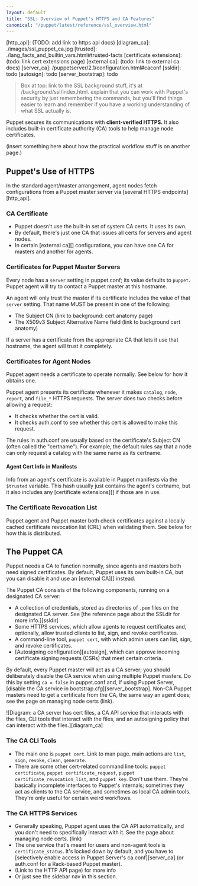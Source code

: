 ```yaml
---
layout: default
title: "SSL: Overview of Puppet's HTTPS and CA Features"
canonical: "/puppet/latest/reference/ssl_overview.html"
---
```


[http_api]: (TODO: add link to https api docs)
[diagram_ca]: ./images/ssl_puppet_ca.jpg
[trusted]: ./lang_facts_and_builtin_vars.html#trusted-facts
[certificate extensions]: (todo: link cert extensions page)
[external ca]: (todo: link to external ca docs)
[server_ca]: /puppetserver/2.1/configuration.html#caconf
[ssldir]: todo
[autosign]: todo
[server_bootstrap]: todo


> Box at top: link to the SSL background stuff, it's at /background/ssl/index.html. explain that you can work with Puppet's security by just remembering the commands, but you'll find things easier to learn and remember if you have a working understanding of what SSL actually is.

Puppet secures its communications with **client-verified HTTPS.** It also includes built-in certificate authority (CA) tools to help manage node certificates.

(insert something here about how the practical workflow stuff is on another page.)

## Puppet's Use of HTTPS

In the standard agent/master arrangement, agent nodes fetch configurations from a Puppet master server via [several HTTPS endpoints][http_api].

### CA Certificate

- Puppet doesn't use the built-in set of system CA certs. It uses its own.
- By default, there's just one CA that issues all certs for servers and agent nodes.
- In certain [external ca][] configurations, you can have one CA for masters and another for agents.

### Certificates for Puppet Master Servers

Every node has a `server` setting in puppet.conf; its value defaults to `puppet`. Puppet agent will try to contact a Puppet master at this hostname.

An agent will only trust the master if its certificate includes the value of that `server` setting. That name MUST be present in one of the following:

- The Subject CN (link to background: cert anatomy page)
- The X509v3 Subject Alternative Name field (link to background cert anatomy)

If a server has a certificate from the appropriate CA that lets it use that hostname, the agent will trust it completely.

### Certificates for Agent Nodes

Puppet agent needs a certificate to operate normally. See below for how it obtains one.

Puppet agent presents its certificate whenever it makes `catalog`, `node`, `report`, and `file_*` HTTPS requests. The server does two checks before allowing a request:

- It checks whether the cert is valid.
- It checks auth.conf to see whether this cert is allowed to make this request.

The rules in auth.conf are usually based on the certificate's Subject CN (often called the "certname"). For example, the default rules say that a node can only request a catalog with the same name as its certname.

#### Agent Cert Info in Manifests

Info from an agent's certificate is available in Puppet manifests via the `$trusted` variable. This hash usually just contains the agent's certname, but it also includes any [certificate extensions][] if those are in use.

### The Certificate Revocation List

Puppet agent and Puppet master both check certificates against a locally cached certificate revocation list (CRL) when validating them. See below for how this is distributed.





## The Puppet CA

Puppet needs a CA to function normally, since agents and masters both need signed certificates. By default, Puppet uses its own built-in CA, but you can disable it and use an [external CA][] instead.

The Puppet CA consists of the following components, running on a designated CA server:

* A collection of credentials, stored as directories of `.pem` files on the designated CA server. See [the reference page about the SSLdir for more info.][ssldir]
* Some HTTPS services, which allow agents to request certificates and, optionally, allow trusted clients to list, sign, and revoke certificates.
* A command-line tool, `puppet cert`, with which admin users can list, sign, and revoke certificates.
* [Autosigning configuration][autosign], which can approve incoming certificate signing requests (CSRs) that meet certain criteria.

By default, every Puppet master will act as a CA server; you should deliberately disable the CA service when using multiple Puppet masters. Do this by setting `ca = false` in puppet.conf and, if using Puppet Server, [disable the CA service in bootstrap.cfg][server_bootstrap]. Non-CA Puppet masters need to get a certificate from the CA, the same way an agent does; see the page on managing node certs (link).

![Diagram: a CA server has cert files, a CA API service that interacts with the files, CLI tools that interact with the files, and an autosigning policy that can interact with the files.][diagram_ca]

### The CA CLI Tools

- The main one is `puppet cert`. Link to man page. main actions are `list`, `sign`, `revoke`, `clean`, `generate`.
- There are some other cert-related command line tools: `puppet certificate`, `puppet certificate_request`, `puppet certificate_revocation_list`, and `puppet key`. Don't use them. They're basically incomplete interfaces to Puppet's internals; sometimes they act as clients to the CA service, and sometimes as local CA admin tools. They're only useful for certain weird workflows.


### The CA HTTPS Services

- Generally speaking, Puppet agent uses the CA API automatically, and you don't need to specifically interact with it. See the page about managing node certs. (link)
- The one service that's meant for users and non-agent tools is `certificate_status`. It's locked down by default, and you have to [selectively enable access in Puppet Server's ca.conf][server_ca] (or auth.conf for a Rack-based Puppet master).
- (Link to the HTTP API page) for more info
- Or just see the sidebar nav in this section.




